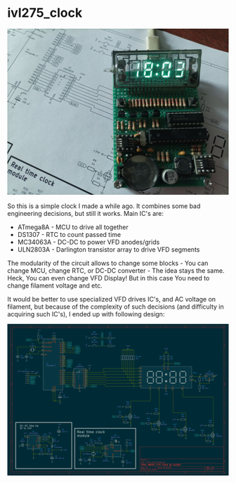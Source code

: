 # ivl275_clock

![alt tag](https://raw.githubusercontent.com/so1der/ivl275_clock/main/pictures/main.jpg "Main photo")

So this is a simple clock I made a while ago. It combines some bad engineering decisions, but still it works. Main IC's are:

- ATmega8A - MCU to drive all together
- DS1307 - RTC to count passed time
- MC34063A - DC-DC to power VFD anodes/grids
- ULN2803A - Darlington transistor array to drive VFD segments

The modularity of the circuit allows to change some blocks - You can change MCU, change RTC, or DC-DC converter - The idea stays the same. Heck, You can even change VFD Display! But in this case You need to change filament voltage and etc. 

It would be better to use specialized VFD drives IC's, and AC voltage on filament, but because of the complexity of such decisions (and difficulty in acquiring such IC's), I ended up with following design:

![alt tag](https://raw.githubusercontent.com/so1der/ivl275_clock/main/pictures/schematic.png "Schematic")
